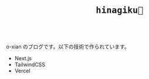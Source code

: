 <h1>
  <div align="center">
    <code>
      <strong>
        hinagiku🌼
      </strong>
    </code>
  </div>
</h1>

o-xian のブログです。以下の技術で作られています。

- Next.js
- TailwindCSS
- Vercel
